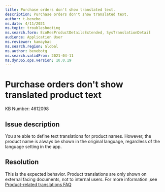 ```yaml
---
title: Purchase orders don't show translated text.
description: Purchase orders don't show translated text.
author: t-benebo
ms.date: 4/11/2021
ms.topic: troubleshooting
ms.search.form: EcoResProductDetailsExtended, SysTranslationDetail
audience: Application User
ms.reviewer: kamaybac
ms.search.region: Global
ms.author: benebotg
ms.search.validFrom: 2021-04-11
ms.dyn365.ops.version: 10.0.19
---
```


# Purchase orders don't show translated product text

KB Number: 4612098

## Issue description

You are able to define text translations for product names. However, the product name is always be shown in the original language, regardless of the language setting in the app.

## Resolution

This is the expected behavior. Product translations are only shown on external facing documents, not to internal users. For more information ,see [Product-related translations FAQ](../../pim/translations-product-related-information.md#where-can-i-view-the-translated-information)
